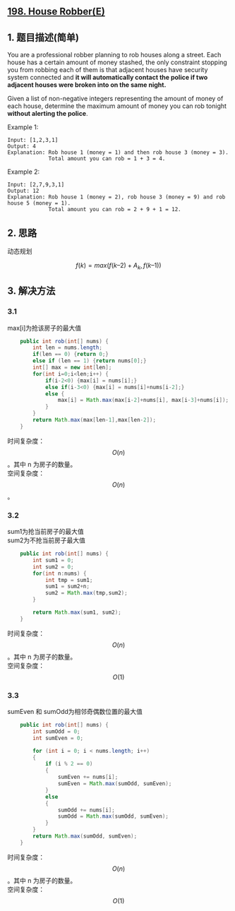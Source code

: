 ## [198. House Robber\(E\)](https://leetcode-cn.com/problems/house-robber/)

## 1. 题目描述\(简单\)

You are a professional robber planning to rob houses along a street. Each house has a certain amount of money stashed, the only constraint stopping you from robbing each of them is that adjacent houses have security system connected and **it will automatically contact the police if two adjacent houses were broken into on the same night.**

Given a list of non-negative integers representing the amount of money of each house, determine the maximum amount of money you can rob tonight **without alerting the police**.

Example 1:

```
Input: [1,2,3,1]
Output: 4
Explanation: Rob house 1 (money = 1) and then rob house 3 (money = 3).
             Total amount you can rob = 1 + 3 = 4.
```

Example 2:

```
Input: [2,7,9,3,1]
Output: 12
Explanation: Rob house 1 (money = 2), rob house 3 (money = 9) and rob house 5 (money = 1).
             Total amount you can rob = 2 + 9 + 1 = 12.
```

## 2. 思路

动态规划

$$f(k) = max(f(k – 2) + A_k, f(k – 1))$$

## 3. 解决方法

### 3.1

max\[i\]为抢该房子的最大值

```java
    public int rob(int[] nums) {
        int len = nums.length;
        if(len == 0) {return 0;}
        else if (len == 1) {return nums[0];}
        int[] max = new int[len];
        for(int i=0;i<len;i++) {
            if(i-2<0) {max[i] = nums[i];}
            else if(i-3<0) {max[i] = nums[i]+nums[i-2];}
            else {
                max[i] = Math.max(max[i-2]+nums[i], max[i-3]+nums[i]);
            }
        }
        return Math.max(max[len-1],max[len-2]);
    }
```

时间复杂度：$$O(n)$$。其中 n 为房子的数量。  
空间复杂度：$$O(n)$$。

### 3.2

sum1为抢当前房子的最大值  
sum2为不抢当前房子最大值

```java
    public int rob(int[] nums) {
        int sum1 = 0;
        int sum2 = 0;
        for(int n:nums) {
            int tmp = sum1;
            sum1 = sum2+n;
            sum2 = Math.max(tmp,sum2);
        }

        return Math.max(sum1, sum2);
    }
```

时间复杂度：$$O(n)$$。其中 n 为房子的数量。  
空间复杂度：$$O(1)$$

### 3.3

sumEven 和 sumOdd为相邻奇偶数位置的最大值

```java
    public int rob(int[] nums) {
        int sumOdd = 0;
        int sumEven = 0;

        for (int i = 0; i < nums.length; i++)
        {
            if (i % 2 == 0)
            {
                sumEven += nums[i];
                sumEven = Math.max(sumOdd, sumEven);
            }
            else
            {
                sumOdd += nums[i];
                sumOdd = Math.max(sumOdd, sumEven);
            }
        }
        return Math.max(sumOdd, sumEven);
    }
```
时间复杂度：$$O(n)$$。其中 n 为房子的数量。  
空间复杂度：$$O(1)$$




